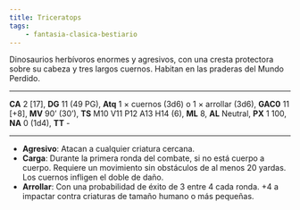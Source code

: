 ```yaml
---
title: Triceratops
tags:
    - fantasia-clasica-bestiario
---
```

Dinosaurios herbívoros enormes y agresivos, con una cresta protectora sobre su cabeza y tres largos cuernos. Habitan en las praderas del Mundo Perdido.
___
**CA** 2 [17], **DG** 11 (49 PG), **Atq** 1 × cuernos (3d6) o 1 × arrollar (3d6), **GAC0** 11 [+8], **MV** 90’ (30’), **TS** M10 V11 P12 A13 H14 (6), **ML** 8, **AL** Neutral, **PX** 1 100, **NA** 0 (1d4), **TT** -
___
- **Agresivo**: Atacan a cualquier criatura cercana.
- **Carga**: Durante la primera ronda del combate, si no está cuerpo a cuerpo. Requiere un movimiento sin obstáculos de al menos 20 yardas. Los cuernos infligen el doble de daño.
- **Arrollar**: Con una probabilidad de éxito de 3 entre 4 cada ronda. +4 a impactar contra criaturas de tamaño humano o más pequeñas.
